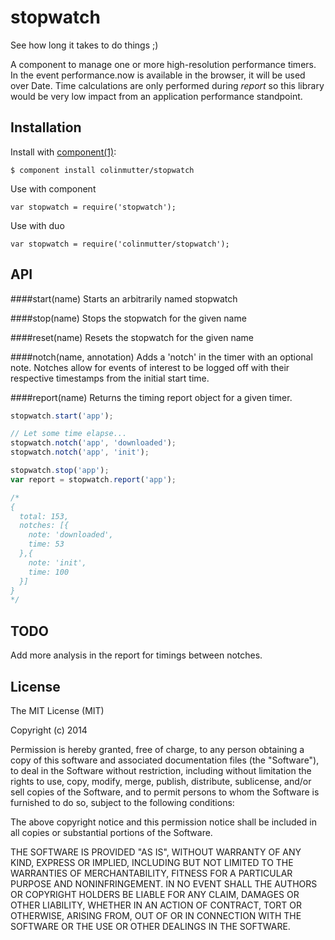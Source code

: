 
# stopwatch

See how long it takes to do things ;)

A component to manage one or more high-resolution performance timers.  In the event performance.now is available in the browser, it will be used over Date.  Time calculations are only performed during _report_ so this library would be very low impact from an application performance standpoint.

## Installation

  Install with [component(1)](http://component.io):

    $ component install colinmutter/stopwatch
    

  Use with component

	var stopwatch = require('stopwatch');
	
  Use with duo

	var stopwatch = require('colinmutter/stopwatch');

## API

####start(name)
Starts an arbitrarily named stopwatch

####stop(name)
Stops the stopwatch for the given name

####reset(name)
Resets the stopwatch for the given name
	
####notch(name, annotation)
Adds a 'notch' in the timer with an optional note.  Notches allow for events of interest to be logged off with their respective timestamps from the initial start time.

####report(name)
Returns the timing report object for a given timer.

```javascript
stopwatch.start('app');

// Let some time elapse...
stopwatch.notch('app', 'downloaded');
stopwatch.notch('app', 'init');

stopwatch.stop('app');
var report = stopwatch.report('app');

/*
{ 
  total: 153,
  notches: [{ 
    note: 'downloaded', 
    time: 53 
  },{ 
    note: 'init', 
    time: 100 
  }] 
}
*/
```

## TODO
Add more analysis in the report for timings between notches.


## License

  The MIT License (MIT)

  Copyright (c) 2014 <copyright holders>

  Permission is hereby granted, free of charge, to any person obtaining a copy
  of this software and associated documentation files (the "Software"), to deal
  in the Software without restriction, including without limitation the rights
  to use, copy, modify, merge, publish, distribute, sublicense, and/or sell
  copies of the Software, and to permit persons to whom the Software is
  furnished to do so, subject to the following conditions:

  The above copyright notice and this permission notice shall be included in
  all copies or substantial portions of the Software.

  THE SOFTWARE IS PROVIDED "AS IS", WITHOUT WARRANTY OF ANY KIND, EXPRESS OR
  IMPLIED, INCLUDING BUT NOT LIMITED TO THE WARRANTIES OF MERCHANTABILITY,
  FITNESS FOR A PARTICULAR PURPOSE AND NONINFRINGEMENT. IN NO EVENT SHALL THE
  AUTHORS OR COPYRIGHT HOLDERS BE LIABLE FOR ANY CLAIM, DAMAGES OR OTHER
  LIABILITY, WHETHER IN AN ACTION OF CONTRACT, TORT OR OTHERWISE, ARISING FROM,
  OUT OF OR IN CONNECTION WITH THE SOFTWARE OR THE USE OR OTHER DEALINGS IN
  THE SOFTWARE.
